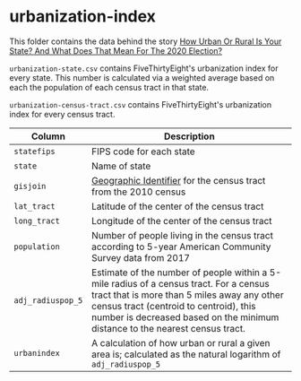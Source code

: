 # urbanization-index

This folder contains the data behind the story [
How Urban Or Rural Is Your State? And What Does That Mean For The 2020 Election?
](https://fivethirtyeight.com/features/how-urban-or-rural-is-your-state-and-what-does-that-mean-for-the-2020-election/)


`urbanization-state.csv` contains FiveThirtyEight's urbanization index for every state. This number is calculated via a weighted average based on each the population of each census tract in that state.

`urbanization-census-tract.csv` contains FiveThirtyEight's urbanization index for every census tract.


Column | Description
-------|------------
`statefips` | FIPS code for each state
`state` | Name of state
`gisjoin` | [Geographic Identifier](https://www.nhgis.org/user-resources/geographic-crosswalks) for the census tract from the 2010 census
`lat_tract` | Latitude of the center of the census tract
`long_tract` | Longitude of the center of the census tract
`population` | Number of people living in the census tract according to 5-year American Community Survey data from 2017
`adj_radiuspop_5` | Estimate of the number of people within a 5-mile radius of a census tract. For a census tract that is more than 5 miles away any other census tract (centroid to centroid), this number is decreased based on the minimum distance to the nearest census tract.
`urbanindex` | A calculation of how urban or rural a given area is; calculated as the natural logarithm of `adj_radiuspop_5`
